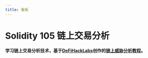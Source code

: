```yaml
---
title: 看板
---
```


# Solidity 105 链上交易分析

**学习链上交易分析技术，基于[DeFiHackLabs](https://github.com/SunWeb3Sec/DeFiHackLabs)创作的[链上威胁分析教程](https://github.com/AmazingAng/WTF-Solidity)。**

